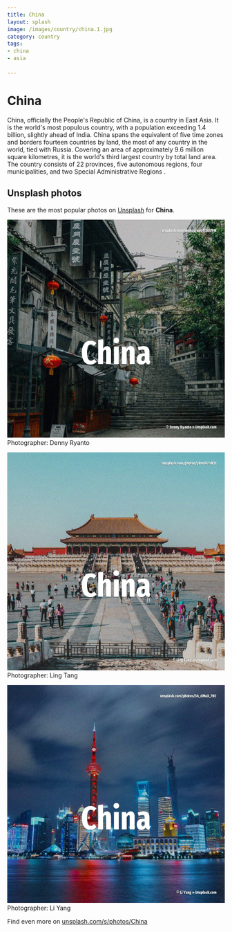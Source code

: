 ```yaml
---
title: China
layout: splash
image: /images/country/china.1.jpg
category: country
tags:
- china
- asia

---
```

# China

China, officially the People's Republic of China, is a country in East Asia. It is the world's most populous country, with a population exceeding 1.4 billion, slightly ahead of  India. China spans the equivalent of five time zones and borders fourteen countries by land, the most of  any country in the world, tied with Russia. Covering an area of approximately 9.6 million square kilometres, it is the world's third largest  country by total land area. The country consists of 22 provinces, five autonomous regions, four municipalities, and two Special  Administrative Regions . 

 
## Unsplash photos
These are the most popular photos on [Unsplash](https://unsplash.com) for **China**.
 
![China](/images/country/china.1.jpg)
Photographer:  Denny Ryanto
 
![China](/images/country/china.2.jpg)
Photographer:  Ling Tang
 
![China](/images/country/china.3.jpg)
Photographer:  Li Yang
 
Find even more on [unsplash.com/s/photos/China](https://unsplash.com/s/photos/China)
 
